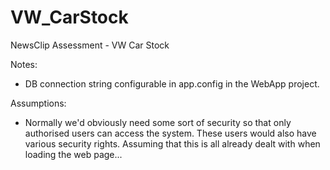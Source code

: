 # VW_CarStock
NewsClip Assessment - VW Car Stock

Notes:
- DB connection string configurable in app.config in the WebApp project.

Assumptions:
- Normally we'd obviously need some sort of security so that only authorised users can access the system. These users would also have various security rights. Assuming that this is all already dealt with when loading the web page...





